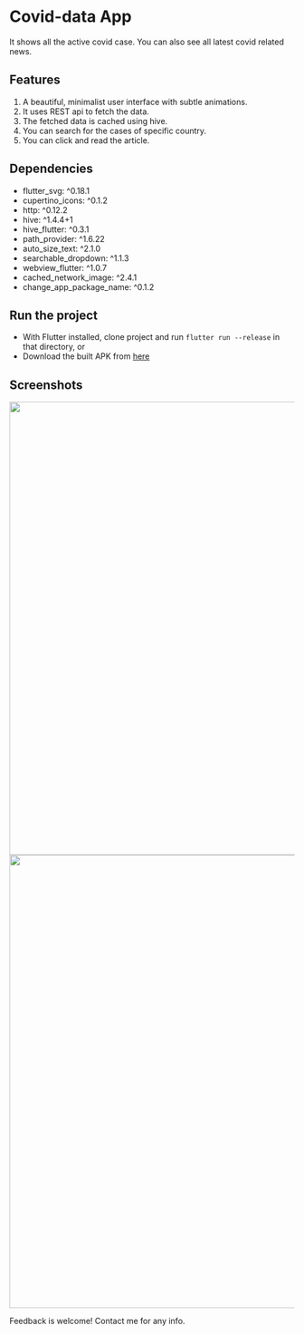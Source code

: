# Covid-data App

It shows all the active covid case. You can also see all latest covid related news.

## Features

1. A beautiful, minimalist user interface with subtle animations.
2. It uses REST api to fetch the data.
3. The fetched data is cached using hive.
4. You can search for the cases of specific country.
5. You can click and read the article.

## Dependencies

- flutter_svg: ^0.18.1
- cupertino_icons: ^0.1.2
- http: ^0.12.2
- hive: ^1.4.4+1
- hive_flutter: ^0.3.1
- path_provider: ^1.6.22
- auto_size_text: ^2.1.0
- searchable_dropdown: ^1.1.3
- webview_flutter: ^1.0.7
- cached_network_image: ^2.4.1
- change_app_package_name: ^0.1.2

## Run the project

- With Flutter installed, clone project and run `flutter run --release` in that directory,
  or
- Download the built APK from [here](https://github.com/san07364/covid_app/blob/master/github_assets/app-release.apk?raw=true)

## Screenshots

<img src="github_assets/clip1.gif" height="800">
<img src="github_assets/clip2.gif" height="800">

Feedback is welcome! Contact me for any info.
